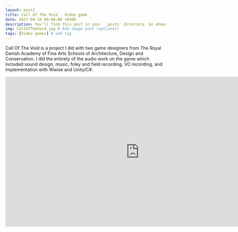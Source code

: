 ```yaml
---
layout: post2
title: Call Of The Void - Video game
date: 2017-09-16 00:00:00 +0300
description: You’ll find this post in your `_posts` directory. Go ahead and edit it and re-build the site to see your changes. # Add post description (optional)
img: CallOfTheVoid.jpg # Add image post (optional)
tags: [Video games] # add tag
---
```



Call Of The Void is a project I did with two game designers from The Royal Danish Academy of Fine Arts Schools of Architecture, Design and Conservation. I did the entirety of the audio work on the game which included sound design, music, foley and field recording, VO recording, and implementation with Wwise and Unity/C#.

<iframe width="840" height="472.5" src="https://www.youtube.com/embed/vZa2Ga-fUwQ" frameborder="0" allowfullscreen></iframe>
